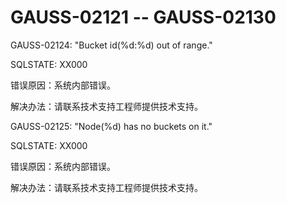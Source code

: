 # GAUSS-02121 -- GAUSS-02130<a name="ZH-CN_TOPIC_0302073087"></a>

GAUSS-02124: "Bucket id\(%d:%d\) out of range."

SQLSTATE: XX000

错误原因：系统内部错误。

解决办法：请联系技术支持工程师提供技术支持。

GAUSS-02125: "Node\(%d\) has no buckets on it."

SQLSTATE: XX000

错误原因：系统内部错误。

解决办法：请联系技术支持工程师提供技术支持。

